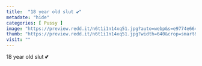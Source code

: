 ```yaml
---
title:  "18 year old slut 💕"
metadate: "hide"
categories: [ Pussy ]
image: "https://preview.redd.it/n6t1i1n14xq51.jpg?auto=webp&s=e9774e6642f11c43fa5d8336e44c88b37aedfe28"
thumb: "https://preview.redd.it/n6t1i1n14xq51.jpg?width=640&crop=smart&auto=webp&s=a7774744474b5a0c5ed7570b0b56be01079e4771"
visit: ""
---
```

18 year old slut 💕
